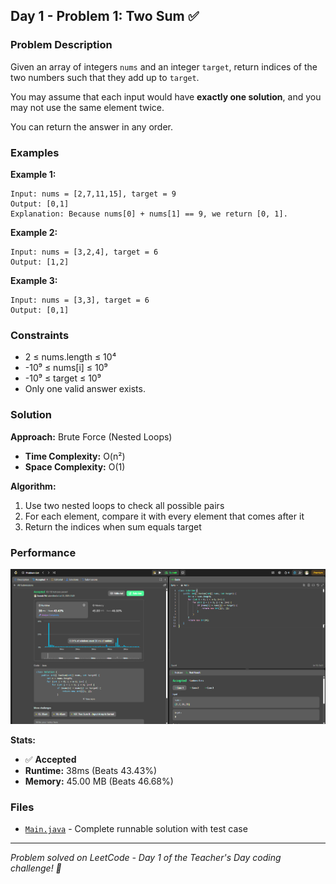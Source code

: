 ## Day 1 - Problem 1: Two Sum ✅

### Problem Description
Given an array of integers `nums` and an integer `target`, return indices of the two numbers such that they add up to `target`.

You may assume that each input would have **exactly one solution**, and you may not use the same element twice.

You can return the answer in any order.

### Examples

**Example 1:**
```
Input: nums = [2,7,11,15], target = 9
Output: [0,1]
Explanation: Because nums[0] + nums[1] == 9, we return [0, 1].
```

**Example 2:**
```
Input: nums = [3,2,4], target = 6
Output: [1,2]
```

**Example 3:**
```
Input: nums = [3,3], target = 6
Output: [0,1]
```

### Constraints
- 2 ≤ nums.length ≤ 10⁴
- -10⁹ ≤ nums[i] ≤ 10⁹
- -10⁹ ≤ target ≤ 10⁹
- Only one valid answer exists.

### Solution

**Approach:** Brute Force (Nested Loops)
- **Time Complexity:** O(n²)
- **Space Complexity:** O(1)

**Algorithm:**
1. Use two nested loops to check all possible pairs
2. For each element, compare it with every element that comes after it
3. Return the indices when sum equals target

### Performance
![LeetCode Submission Result](https://github.com/syntherat/teachers-day-vitb/blob/main/Day1/Problem%201/img.png)

**Stats:**
- ✅ **Accepted**
- **Runtime:** 38ms (Beats 43.43%)
- **Memory:** 45.00 MB (Beats 46.68%)

### Files
- [`Main.java`](Main.java) - Complete runnable solution with test case

---
*Problem solved on LeetCode - Day 1 of the Teacher's Day coding challenge! 🚀*
